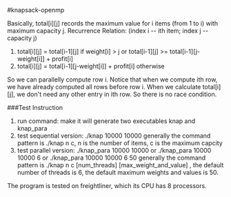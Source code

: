 #knapsack-openmp

Basically, total[i][j] records the maximum value for i items (from 1 to i) with maximum capacity j.
Recurrence Relation:
  (index i -- ith item; index j -- capacity j)
  1. total[i][j] = total[i-1][j] if weight[i] > j or total[i-1][j] >= total[i-1][j-weight[i]] + profit[i]
  2. total[i][j] = total[i-1][j-weight[i]] + profit[i]    otherwise

  So we can parallelly compute row i. Notice that when we compute ith row, we have already computed all rows before row i. When we calculate total[i][j], we don't need any other entry in ith row. So there is no race condition.


###Test Instruction
1. run command: make
   it will generate two executables knap and knap_para
2. test sequential version: ./knap 10000 10000
   generally the command pattern is ./knap n c,
   n is the number of items, c is the maximum capcity
3. test parallel version: ./knap_para 10000 10000
                       or ./knap_para 10000 10000 6
                       or ./knap_para 10000 10000 6 50
   generally the command pattern is ./knap n c [num_threads] [max_weight_and_value] ,
   the default number of threads is 6,
   the default maximum weights and values is 50.


The program is tested on freightliner, which its CPU has 8 processors. 
